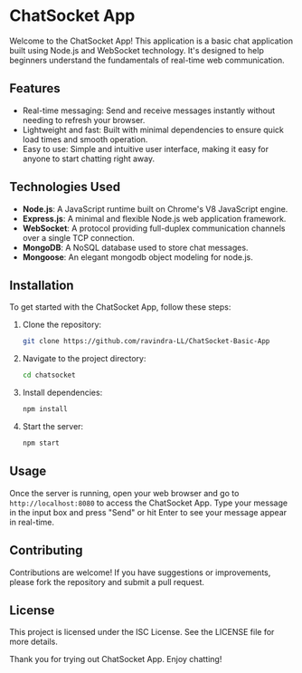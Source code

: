 # ChatSocket App

Welcome to the ChatSocket App! This application is a basic chat application built using Node.js and WebSocket technology. It's designed to help beginners understand the fundamentals of real-time web communication.

## Features

- Real-time messaging: Send and receive messages instantly without needing to refresh your browser.
- Lightweight and fast: Built with minimal dependencies to ensure quick load times and smooth operation.
- Easy to use: Simple and intuitive user interface, making it easy for anyone to start chatting right away.

## Technologies Used

- **Node.js**: A JavaScript runtime built on Chrome's V8 JavaScript engine.
- **Express.js**: A minimal and flexible Node.js web application framework.
- **WebSocket**: A protocol providing full-duplex communication channels over a single TCP connection.
- **MongoDB**: A NoSQL database used to store chat messages.
- **Mongoose**: An elegant mongodb object modeling for node.js.

## Installation

To get started with the ChatSocket App, follow these steps:

1. Clone the repository:
   ```bash
   git clone https://github.com/ravindra-LL/ChatSocket-Basic-App
   ```
2. Navigate to the project directory:
   ```bash
   cd chatsocket
   ```
3. Install dependencies:
   ```bash
   npm install
   ```
4. Start the server:
   ```bash
   npm start
   ```

## Usage

Once the server is running, open your web browser and go to `http://localhost:8080` to access the ChatSocket App. Type your message in the input box and press "Send" or hit Enter to see your message appear in real-time.

## Contributing

Contributions are welcome! If you have suggestions or improvements, please fork the repository and submit a pull request.

## License

This project is licensed under the ISC License. See the LICENSE file for more details.

Thank you for trying out ChatSocket App. Enjoy chatting!
